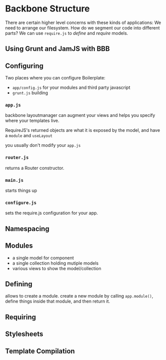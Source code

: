 # Backbone Structure

There are certain higher level concerns with these kinds of applications:
We need to arrange our filesystem. How do we segment our code into different parts? 
We can use `require.js` to *define* and *require* models.

## Using Grunt and JamJS with BBB

## Configuring
Two places where you can configure Boilerplate:
* `app/config.js` for your modules and third party javascript
* `grunt.js` building

### `app.js`
backbone layoutmanager can augment your views and helps you specify where your templates live. 

RequireJS's returned objects are what it is exposed by the model, and have a `module` and `useLayout`

you usually don't modify your `app.js` 

### `router.js`
returns a Router constructor.

### `main.js`
starts things up

### `configure.js`
sets the require.js configuration for your app. 


## Namespacing
## Modules
* a single model for component
* a single collection holding mutiple models
* various views to show the model/collection

## Defining
allows to create a module. 
create a new module by calling `app.module()`, define things inside that module, and then return it.

## Requiring

## Stylesheets

## Template Compilation
